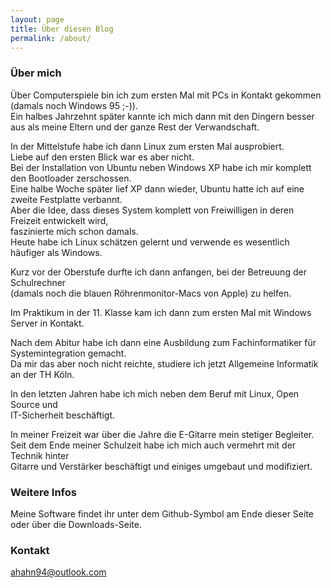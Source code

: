 ```yaml
---
layout: page
title: Über diesen Blog
permalink: /about/
---
```


### Über mich

Über Computerspiele bin ich zum ersten Mal mit PCs in Kontakt gekommen  (damals noch Windows 95 ;-)).  
Ein halbes Jahrzehnt später kannte ich mich dann mit den Dingern besser aus als meine Eltern
und der ganze Rest der Verwandschaft.  

In der Mittelstufe habe ich dann Linux zum ersten Mal ausprobiert.  
Liebe auf den ersten Blick war es aber nicht.  
Bei der Installation von Ubuntu neben Windows XP habe ich mir komplett den Bootloader zerschossen.  
Eine halbe Woche später lief XP dann wieder, Ubuntu hatte ich auf eine zweite Festplatte verbannt.   
Aber die Idee, dass dieses System komplett von Freiwilligen in deren Freizeit entwickelt wird,  
faszinierte mich schon damals.  
Heute habe ich Linux schätzen gelernt und verwende es wesentlich häufiger als Windows.  

Kurz vor der Oberstufe durfte ich dann anfangen, bei der Betreuung der Schulrechner  
(damals noch die blauen Röhrenmonitor-Macs von Apple) zu helfen.  

Im Praktikum in der 11. Klasse kam ich dann zum ersten Mal mit Windows Server in Kontakt.  

Nach dem Abitur habe ich dann eine Ausbildung zum Fachinformatiker für Systemintegration gemacht.  
Da mir das aber noch nicht reichte, studiere ich jetzt Allgemeine Informatik an der TH Köln.  

In den letzten Jahren habe ich mich neben dem Beruf mit Linux, Open Source und  
IT-Sicherheit beschäftigt.

In meiner Freizeit war über die Jahre die E-Gitarre mein stetiger Begleiter.  
Seit dem Ende meiner Schulzeit habe ich mich auch vermehrt mit der Technik hinter  
Gitarre und Verstärker beschäftigt und einiges umgebaut und modifiziert.

### Weitere Infos

Meine Software findet ihr unter dem Github-Symbol am Ende dieser Seite oder über
die Downloads-Seite.

### Kontakt

[ahahn94@outlook.com](mailto:ahahn94@outlook.com)
